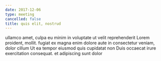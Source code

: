 ```yaml
---
date: 2017-12-06
type: meeting
cancelled: false
title: quis elit, nostrud
---
```

ullamco amet, culpa eu minim in voluptate ut velit reprehenderit Lorem proident, mollit. fugiat ex magna enim dolore aute in consectetur veniam, dolor cillum Ut ea tempor eiusmod quis cupidatat non Duis occaecat irure exercitation consequat. et adipiscing sunt dolor